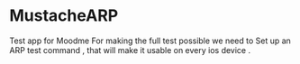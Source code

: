 # MustacheARP
Test app for Moodme
For making the full test possible we need to Set up an ARP test command , that will make it usable on every ios device .

